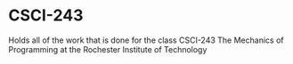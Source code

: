 # CSCI-243
Holds all of the work that is done for the class CSCI-243 The Mechanics of Programming at the Rochester Institute of Technology
